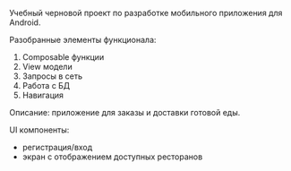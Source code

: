 Учебный черновой проект по разработке мобильного приложения для Android.

Разобранные элементы функционала:
1) Composable функции
2) View модели
3) Запросы в сеть
4) Работа с БД
5) Навигация

Описание: приложение для заказы и доставки готовой еды. 

UI компоненты:
- регистрация/вход
- экран с отображением доступных ресторанов
